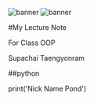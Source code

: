 ![banner](https://github.com/SupachaiTaengyonram/SupachaiTaengyonram.github.io/assets/159877866/df895340-f45e-4ffc-ad76-380c5fb77cf5)
![banner](https://github.com/SupachaiTaengyonram/SupachaiTaengyonram.github.io/assets/159877866/159cf94e-c7c0-4f81-8b77-7fb5fecb3505)


#My Lecture Note

For Class OOP


Supachai Taengyonram


##python


print('Nick Name Pond')
